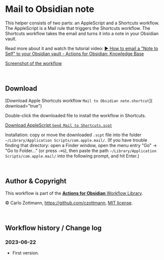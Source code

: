 # Mail to Obsidian note

This helper consists of two parts: an AppleScript and a Shortcuts workflow. The AppleScript is a Mail rule that triggers the Shortcuts workflow. The Shortcuts workflow takes the email and turns it into a note in your Obsidian vault.

Read more about it and watch the tutorial video: [▶️ How to email a "Note to Self" to your Obsidian vault - Actions for Obsidian: Knowledge Base](https://support.actions.work/article/97-how-to-email-a-note-to-self-to-your-obsidian-vault?preview=64949b2249ac94654ebfd052)

[Screenshot of the workflow](<Mail to Obsidian note.png>)

&nbsp;

## Download

[Download Apple Shortcuts workflow `Mail to Obsidian note.shortcut`](<Mail to Obsidian note.shortcut> download="true")

Double-click the downloaded file to install the workflow in Shortcuts.

[Download AppleScript `Send Mail to Shortcuts.scpt`](<Send Mail to Shortcuts.scpt?raw=1>)

Installation: copy or move the downloaded `.scpt` file into the folder `~/Library/Application Scripts/com.apple.mail/`. (If you have trouble finding that directory: open a Finder window, open the menu entry "Go" → "Go to Folder…" (or press `⇧⌘G`), then paste the path `~/Library/Application Scripts/com.apple.mail/` into the following prompt, and hit Enter.)

&nbsp;

## Author & Copyright

This workflow is part of the [**Actions for Obsidian** Workflow Library](https://obsidian.actions.work/workflows).

&copy; Carlo Zottmann, https://github.com/czottmann, [MIT license](../LICENSE).

&nbsp;

## Workflow history / Change log

### 2023-06-22

- First version.
